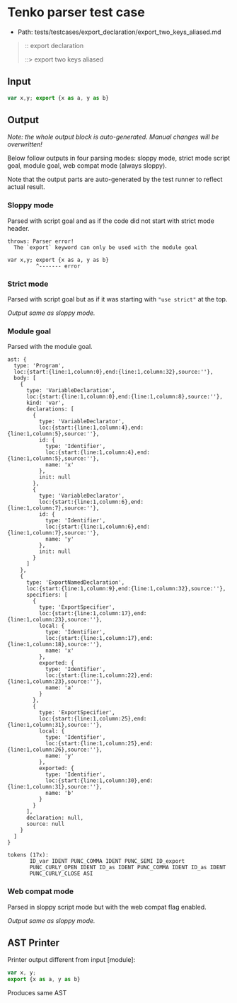 # Tenko parser test case

- Path: tests/testcases/export_declaration/export_two_keys_aliased.md

> :: export declaration
>
> ::> export two keys aliased

## Input

`````js
var x,y; export {x as a, y as b}
`````

## Output

_Note: the whole output block is auto-generated. Manual changes will be overwritten!_

Below follow outputs in four parsing modes: sloppy mode, strict mode script goal, module goal, web compat mode (always sloppy).

Note that the output parts are auto-generated by the test runner to reflect actual result.

### Sloppy mode

Parsed with script goal and as if the code did not start with strict mode header.

`````
throws: Parser error!
  The `export` keyword can only be used with the module goal

var x,y; export {x as a, y as b}
         ^------- error
`````

### Strict mode

Parsed with script goal but as if it was starting with `"use strict"` at the top.

_Output same as sloppy mode._

### Module goal

Parsed with the module goal.

`````
ast: {
  type: 'Program',
  loc:{start:{line:1,column:0},end:{line:1,column:32},source:''},
  body: [
    {
      type: 'VariableDeclaration',
      loc:{start:{line:1,column:0},end:{line:1,column:8},source:''},
      kind: 'var',
      declarations: [
        {
          type: 'VariableDeclarator',
          loc:{start:{line:1,column:4},end:{line:1,column:5},source:''},
          id: {
            type: 'Identifier',
            loc:{start:{line:1,column:4},end:{line:1,column:5},source:''},
            name: 'x'
          },
          init: null
        },
        {
          type: 'VariableDeclarator',
          loc:{start:{line:1,column:6},end:{line:1,column:7},source:''},
          id: {
            type: 'Identifier',
            loc:{start:{line:1,column:6},end:{line:1,column:7},source:''},
            name: 'y'
          },
          init: null
        }
      ]
    },
    {
      type: 'ExportNamedDeclaration',
      loc:{start:{line:1,column:9},end:{line:1,column:32},source:''},
      specifiers: [
        {
          type: 'ExportSpecifier',
          loc:{start:{line:1,column:17},end:{line:1,column:23},source:''},
          local: {
            type: 'Identifier',
            loc:{start:{line:1,column:17},end:{line:1,column:18},source:''},
            name: 'x'
          },
          exported: {
            type: 'Identifier',
            loc:{start:{line:1,column:22},end:{line:1,column:23},source:''},
            name: 'a'
          }
        },
        {
          type: 'ExportSpecifier',
          loc:{start:{line:1,column:25},end:{line:1,column:31},source:''},
          local: {
            type: 'Identifier',
            loc:{start:{line:1,column:25},end:{line:1,column:26},source:''},
            name: 'y'
          },
          exported: {
            type: 'Identifier',
            loc:{start:{line:1,column:30},end:{line:1,column:31},source:''},
            name: 'b'
          }
        }
      ],
      declaration: null,
      source: null
    }
  ]
}

tokens (17x):
       ID_var IDENT PUNC_COMMA IDENT PUNC_SEMI ID_export
       PUNC_CURLY_OPEN IDENT ID_as IDENT PUNC_COMMA IDENT ID_as IDENT
       PUNC_CURLY_CLOSE ASI
`````


### Web compat mode

Parsed in sloppy script mode but with the web compat flag enabled.

_Output same as sloppy mode._

## AST Printer

Printer output different from input [module]:

````js
var x, y;
export {x as a, y as b}
````

Produces same AST
